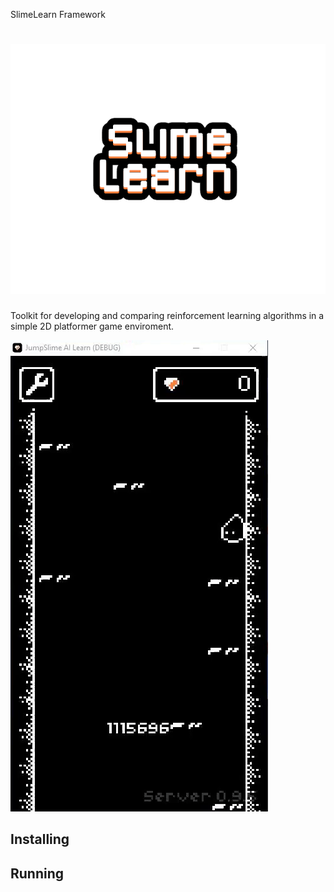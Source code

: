 SlimeLearn Framework

![Title Image](./slimelearn/Graphics/UI/SLTitle.png)
=============

Toolkit for developing and comparing reinforcement learning algorithms in a simple 2D platformer game enviroment.

![Example Gif](./images/running_example.gif)

Installing
----------



Running
-----------

